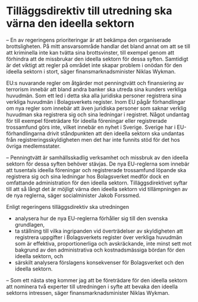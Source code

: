 # Tilläggsdirektiv till utredning ska värna den ideella sektorn

– En av regeringens prioriteringar är att bekämpa den organiserade brottsligheten. På mitt ansvarsområde handlar det bland annat om att se till att kriminella inte kan tvätta sina brottsvinster, till exempel genom att förhindra att de missbrukar den ideella sektorn för dessa syften. Samtidigt är det viktigt att regler på området inte skapar problem i onödan för den ideella sektorn i stort, säger finansmarknadsminister Niklas Wykman.

EU:s nuvarande regler om åtgärder mot penningtvätt och finansiering av terrorism innebär att bland andra banker ska utreda sina kunders verkliga huvudmän. Som ett led i detta ska alla juridiska personer registrera sina verkliga huvudmän i Bolagsverkets register. Inom EU pågår förhandlingar om nya regler som innebär att även juridiska personer som saknar verklig huvudman ska registrera sig och sina ledningar i registret. Något undantag för till exempel företrädare för ideella föreningar eller registrerade trossamfund görs inte, vilket innebär en nyhet i Sverige. Sverige har i EU\-förhandlingarna drivit ståndpunkten att den ideella sektorn ska undantas från registreringsskyldigheten men det har inte funnits stöd för det hos övriga medlemsstater.

– Penningtvätt är samhällsskadlig verksamhet och missbruk av den ideella sektorn för dessa syften behöver stävjas. De nya EU\-reglerna som innebär att tusentals ideella föreningar och registrerade trossamfund löpande ska registrera sig och sina ledningar hos Bolagsverket medför dock en omfattande administration för den ideella sektorn. Tilläggsdirektivet syftar till att så långt det är möjligt värna den ideella sektorn vid tillämpningen av de nya reglerna, säger socialminister Jakob Forssmed.

Enligt regeringens tilläggsdirektiv ska utredningen

* analysera hur de nya EU\-reglerna förhåller sig till den svenska grundlagen,
* ta ställning till vilka ingripanden vid överträdelser av skyldigheten att registrera uppgifter i Bolagsverkets register över verkliga huvudmän som är effektiva, proportionerliga och avskräckande, inte minst sett mot bakgrund av den administrativa och kostnadsmässiga bördan för den ideella sektorn, och
* särskilt analysera förslagens konsekvenser för Bolagsverket och den ideella sektorn.

– Som ett nästa steg kommer jag att be företrädare för den ideella sektorn att nominera två experter till utredningen i syfte att bevaka den ideella sektorns intressen, säger finansmarknadsminister Niklas Wykman.

